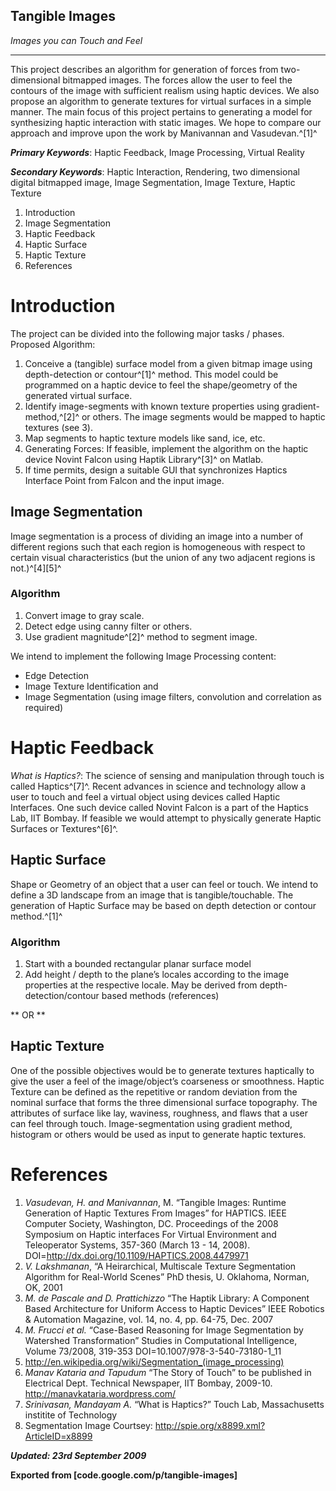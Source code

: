## Tangible Images
_Images you can Touch and Feel_

----
This project describes an algorithm for generation of forces from two-dimensional bitmapped images. The forces allow the user to feel the contours of the image with sufficient realism using haptic devices. We also propose an algorithm to generate textures for virtual surfaces in a simple manner. The main focus of this project pertains to generating a model for synthesizing haptic interaction with static images. We hope to compare our approach and improve upon the work by Manivannan and Vasudevan.^[1]^

**_Primary Keywords_**: Haptic Feedback, Image Processing, Virtual Reality

**_Secondary Keywords_**: Haptic Interaction, Rendering, two dimensional digital bitmapped image, Image Segmentation, Image Texture, Haptic Texture

1. Introduction
  1. Image Segmentation
2. Haptic Feedback
  1. Haptic Surface
  2. Haptic Texture
3. References

# Introduction
The project can be divided into the following major tasks / phases. Proposed Algorithm:
1. Conceive a (tangible) surface model from a given bitmap image using depth-detection or contour^[1]^ method. This model could be programmed on a haptic device to feel the shape/geometry of the generated virtual surface.
2. Identify image-segments with known texture properties using gradient-method,^[2]^ or others. The image segments would be mapped to haptic textures (see 3).
3. Map segments to haptic texture models like sand, ice, etc.
4. Generating Forces: If feasible, implement the algorithm on the haptic device Novint Falcon using Haptik Library^[3]^ on Matlab.
5. If time permits, design a suitable GUI that synchronizes Haptics Interface Point from Falcon and the input image.

## Image Segmentation
Image segmentation is a process of dividing an image into a number of different regions such that each region is homogeneous with respect to certain visual characteristics (but the union of any two adjacent regions is not.)^[4][5]^

### Algorithm
1. Convert image to gray scale.
2. Detect edge using canny filter or others.
3. Use gradient magnitude^[2]^ method to segment image. 

We intend to implement the following Image Processing content: 
* Edge Detection
* Image Texture Identification and 
* Image Segmentation (using image filters, convolution and correlation as required)

# Haptic Feedback
_What is Haptics?_: The science of sensing and manipulation through touch is called Haptics^[7]^. Recent advances in science and technology allow a user to touch and feel a virtual object using devices called Haptic Interfaces. One such device called Novint Falcon is a part of the Haptics Lab, IIT Bombay. If feasible we would attempt to physically generate Haptic Surfaces or Textures^[6]^.

## Haptic Surface 
Shape or Geometry of an object that a user can feel or touch. We intend to define a 3D landscape from an image that is tangible/touchable. The generation of Haptic Surface may be based on depth detection or contour method.^[1]^

### Algorithm
1. Start with a bounded rectangular planar surface model 
2. Add height / depth to the plane’s locales according to the image properties at the respective locale. May be derived from depth-detection/contour based methods (references)

** OR ** 

## Haptic Texture 
One of the possible objectives would be to generate textures haptically to give the user a feel of the image/object’s coarseness or smoothness. Haptic Texture can be defined as the repetitive or random deviation from the nominal surface that forms the three dimensional surface topography. The attributes of surface like lay, waviness, roughness, and flaws that a user can feel through touch. Image-segmentation using gradient method, histogram or others would be used as input to generate haptic textures. 

# References
1. _Vasudevan, H. and Manivannan_, M. “Tangible Images: Runtime Generation of Haptic Textures From Images” for HAPTICS. IEEE Computer Society, Washington, DC. Proceedings of the 2008 Symposium on Haptic interfaces For Virtual Environment and Teleoperator Systems, 357-360 (March 13 - 14, 2008). DOI=http://dx.doi.org/10.1109/HAPTICS.2008.4479971 
2. _V. Lakshmanan_, “A Heirarchical, Multiscale Texture Segmentation Algorithm for Real-World Scenes” PhD thesis, U. Oklahoma, Norman, OK, 2001 
3. _M. de Pascale and D. Prattichizzo_ “The Haptik Library: A Component Based Architecture for Uniform Access to Haptic Devices” IEEE Robotics & Automation Magazine, vol. 14, no. 4, pp. 64-75, Dec. 2007 
4. _M. Frucci et al._ “Case-Based Reasoning for Image Segmentation by Watershed Transformation” Studies in Computational Intelligence, Volume 73/2008, 319-353 DOI=10.1007/978-3-540-73180-1_11
5. http://en.wikipedia.org/wiki/Segmentation_(image_processing) 
6. _Manav Kataria and Tapudum_ “The Story of Touch” to be published in Electrical Dept. Technical Newspaper, IIT Bombay, 2009-10. http://manavkataria.wordpress.com/ 
7. _Srinivasan, Mandayam A._ “What is Haptics?” Touch Lab, Massachusetts institite of Technology 
8. Segmentation Image Courtsey: http://spie.org/x8899.xml?ArticleID=x8899 
  
  
**_Updated: 23rd September 2009_**

**Exported from [code.google.com/p/tangible-images]**

